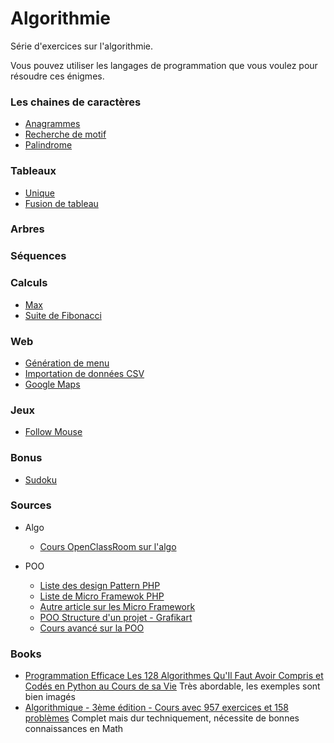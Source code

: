 # Algorithmie

Série d'exercices sur l'algorithmie.

Vous pouvez utiliser les langages de programmation que vous voulez pour résoudre ces énigmes.


### Les chaines de caractères
- [Anagrammes](01_Exercises/StringAnagram.md)
- [Recherche de motif](01_Exercises/StringPatternSearch.md)
- [Palindrome](01_Exercises/StringPalindrome.md)

### Tableaux
- [Unique](01_Exercises/ArrayUnique.md)
- [Fusion de tableau](01_Exercises/ArrayFusion.md)

### Arbres

### Séquences

### Calculs
- [Max](01_Exercises/CalculMax.md)
- [Suite de Fibonacci](01_Exercises/CalculFibonacci.md)

### Web
- [Génération de menu](01_Exercises/WebMenu.md)
- [Importation de données CSV](01_Exercises/WebLoadDataCSV.md)
- [Google Maps](01_Exercises/WebGoogleMaps.md)

### Jeux
- [Follow Mouse](01_Exercises/GameMouse.md)

### Bonus
- [Sudoku](01_Exercises/BonusSudoku.md)

### Sources

- Algo
    - [Cours OpenClassRoom sur l'algo](https://openclassrooms.com/courses/algorithmique-pour-l-apprenti-programmeur/qu-est-ce-qu-un-algorithme)

- POO
    - [Liste des design Pattern PHP](https://github.com/domnikl/DesignPatternsPHP)
    - [Liste de Micro Framewok PHP](https://www.spawnrider.net/2017/09/02/micro-framework-php-de-2017/)
    - [Autre article sur les Micro Framework](https://www.slant.co/topics/2642/~php-microframeworks)
    - [POO Structure d'un projet - Grafikart](https://www.grafikart.fr/formations/mise-pratique-poo/structure-projet)
    - [Cours avancé sur la POO](https://openclassrooms.com/courses/programmez-en-oriente-objet-en-php/les-objets-en-profondeur)

### Books
- [Programmation Efficace Les 128 Algorithmes Qu'Il Faut Avoir Compris et Codés en Python au Cours de sa Vie](https://www.amazon.fr/gp/product/2340010055/ref=oh_aui_detailpage_o00_s01?ie=UTF8&psc=1)
Très abordable, les exemples sont bien imagés
- [Algorithmique - 3ème édition - Cours avec 957 exercices et 158 problèmes](https://www.amazon.fr/gp/product/2100545264/ref=oh_aui_detailpage_o00_s01?ie=UTF8&psc=1)
Complet mais dur techniquement, nécessite de bonnes connaissances en Math